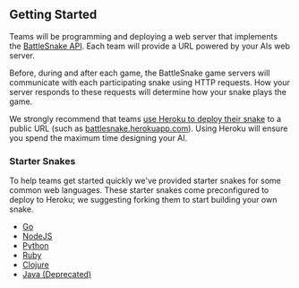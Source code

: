 ## Getting Started

Teams will be programming and deploying a web server that implements the [BattleSnake API](#9-api). Each team will provide a URL powered by your AIs web server.

Before, during and after each game, the BattleSnake game servers will communicate with each participating snake using HTTP requests. How your server responds to these requests will determine how your snake plays the game.

We strongly recommend that teams [use Heroku to deploy their snake](#preparing) to a public URL (such as [battlesnake.herokuapp.com](http://battlesnake.herokuapp.com)). Using Heroku will ensure you spend the maximum time designing your AI.

### Starter Snakes

To help teams get started quickly we've provided starter snakes for some common web languages. These starter snakes come preconfigured to deploy to Heroku; we suggesting forking them to start building your own snake.

* [Go](http://github.com/sendwithus/battlesnake-go)
* [NodeJS](http://github.com/sendwithus/battlesnake-node)
* [Python](http://github.com/sendwithus/battlesnake-python)
* [Ruby](http://github.com/sendwithus/battlesnake-ruby)
* [Clojure](https://github.com/sendwithus/battlesnake-clojure)
* [Java (Deprecated)](http://github.com/sendwithus/battlesnake-legacy-java)
